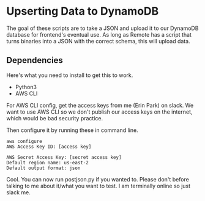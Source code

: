 # Upserting Data to DynamoDB
The goal of these scripts are to take a JSON and upload it to our DynamoDB database for frontend's eventual use. As long as Remote has a script that turns binaries into a JSON with the correct schema, this will upload data. 

## Dependencies
Here's what you need to install to get this to work. 
- Python3
- AWS CLI

For AWS CLI config, get the access keys from me (Erin Park) on slack. We want to use AWS CLI so we don't publish our access keys on the internet, which would  be bad security practice. 

Then configure it by running these in command line. 
```
aws configure
AWS Access Key ID: [access key]
```
```
AWS Secret Access Key: [secret access key]
Default region name: us-east-2
Default output format: json
```
Cool. You can now run postjson.py if you wanted to. Please don't before talking to me about it/what you want to test. I am terminally online so just slack me. 


